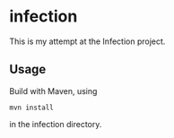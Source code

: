 infection
====

This is my attempt at the Infection project.

## Usage
Build with Maven, using 

```
mvn install
```

in the infection directory.